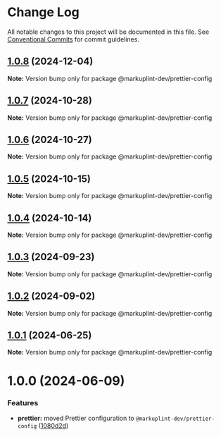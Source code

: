 # Change Log

All notable changes to this project will be documented in this file.
See [Conventional Commits](https://conventionalcommits.org) for commit guidelines.

## [1.0.8](https://github.com/markuplint/markuplint/compare/@markuplint-dev/prettier-config@1.0.7...@markuplint-dev/prettier-config@1.0.8) (2024-12-04)

**Note:** Version bump only for package @markuplint-dev/prettier-config

## [1.0.7](https://github.com/markuplint/markuplint/compare/@markuplint-dev/prettier-config@1.0.6...@markuplint-dev/prettier-config@1.0.7) (2024-10-28)

**Note:** Version bump only for package @markuplint-dev/prettier-config

## [1.0.6](https://github.com/markuplint/markuplint/compare/@markuplint-dev/prettier-config@1.0.5...@markuplint-dev/prettier-config@1.0.6) (2024-10-27)

**Note:** Version bump only for package @markuplint-dev/prettier-config

## [1.0.5](https://github.com/markuplint/markuplint/compare/@markuplint-dev/prettier-config@1.0.4...@markuplint-dev/prettier-config@1.0.5) (2024-10-15)

**Note:** Version bump only for package @markuplint-dev/prettier-config

## [1.0.4](https://github.com/markuplint/markuplint/compare/@markuplint-dev/prettier-config@1.0.3...@markuplint-dev/prettier-config@1.0.4) (2024-10-14)

**Note:** Version bump only for package @markuplint-dev/prettier-config

## [1.0.3](https://github.com/markuplint/markuplint/compare/@markuplint-dev/prettier-config@1.0.2...@markuplint-dev/prettier-config@1.0.3) (2024-09-23)

**Note:** Version bump only for package @markuplint-dev/prettier-config

## [1.0.2](https://github.com/markuplint/markuplint/compare/@markuplint-dev/prettier-config@1.0.1...@markuplint-dev/prettier-config@1.0.2) (2024-09-02)

**Note:** Version bump only for package @markuplint-dev/prettier-config

## [1.0.1](https://github.com/markuplint/markuplint/compare/@markuplint-dev/prettier-config@1.0.0...@markuplint-dev/prettier-config@1.0.1) (2024-06-25)

**Note:** Version bump only for package @markuplint-dev/prettier-config

# 1.0.0 (2024-06-09)

### Features

- **prettier:** moved Prettier configuration to `@markuplint-dev/prettier-config` ([1080d2d](https://github.com/markuplint/markuplint/commit/1080d2dbb7ac53a12bedd8ee92ec6250fbf73dca))
